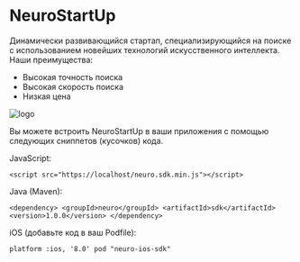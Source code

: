 # NeuroStartUp
Динамически развивающийся стартап, специализирующийся на поиске с использованием новейших технологий искусственного интеллекта. Наши преимущества:

* Высокая точность поиска
* Высокая скорость поиска
* Низкая цена

 ![logo](https://camo.githubusercontent.com/ace14ee894d150192a7b05b12410738aa65528da742bbce69315a5f441320ea7/68747470733a2f2f692e696d6775722e636f6d2f495a4f525769492e706e67)
 
 Вы можете встроить NeuroStartUp в ваши приложения с помощью следующих сниппетов (кусочков) кода.

JavaScript:

``<script src="https://localhost/neuro.sdk.min.js"></script>``

Java (Maven):

``<dependency>
  <groupId>neuro</groupId>
  <artifactId>sdk</artifactId>
  <version>1.0.0</version>
</dependency>``

iOS (добавьте код в ваш Podfile):

``platform :ios, '8.0'
pod "neuro-ios-sdk"``
